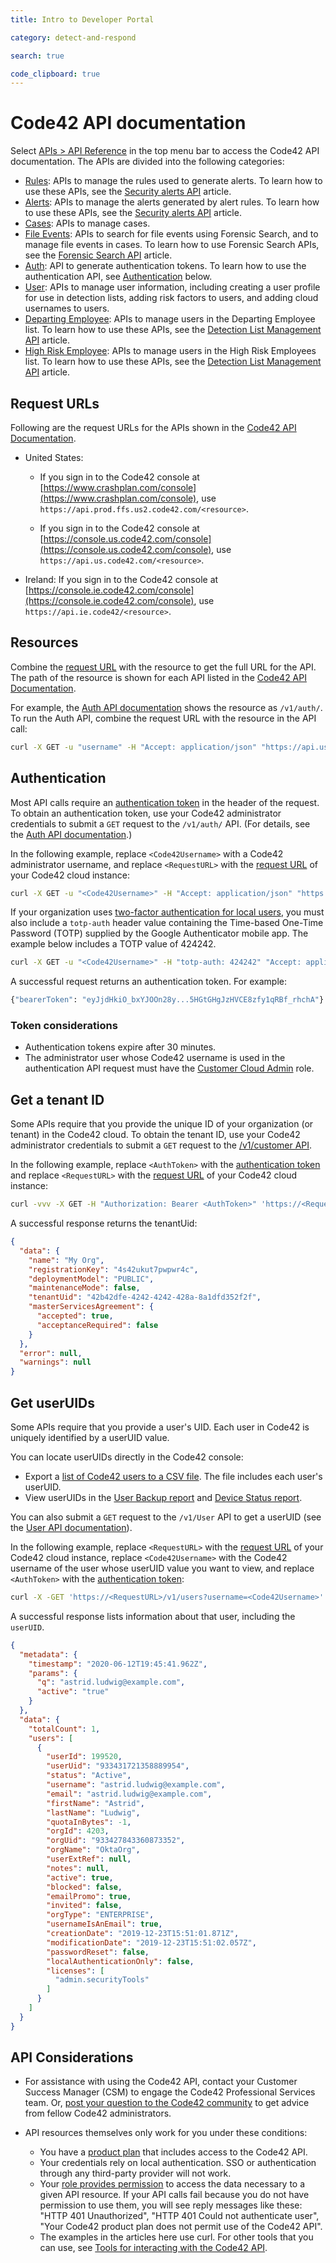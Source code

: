 ```yaml
---
title: Intro to Developer Portal

category: detect-and-respond

search: true

code_clipboard: true
---
```


# Code42 API documentation

Select [APIs > API Reference](/api/) in the top menu bar to access the Code42 API documentation. The APIs are divided into the following categories:

* [Rules](/api/#tag/Rules): APIs to manage the rules used to generate alerts. To learn how to use these APIs, see the [Security alerts API](/security-alerts-api/#security-alerts-api) article.
* [Alerts](/api/#tag/Alerts): APIs to manage the alerts generated by alert rules. To learn how to use these APIs, see the [Security alerts API](/security-alerts-api/#security-alerts-api) article.
* [Cases](/api/#tag/Cases): APIs to manage cases.
* [File Events](/api/#tag/File-Events): APIs to search for file events using Forensic Search, and to manage file events in cases. To learn how to use Forensic Search APIs, see the [Forensic Search API](/forensic-search-api/#forensic-search-api) article.
* [Auth](/api/#tag/Auth): API to generate authentication tokens. To learn how to use the authentication API, see [Authentication](#authentication) below.
* [User](/api/#tag/User): APIs to manage user information, including creating a user profile for use in detection lists, adding risk factors to users, and adding cloud usernames to users.
* [Departing Employee](/api/#tag/Departing-Employee): APIs to manage users in the Departing Employee list. To learn how to use these APIs, see the [Detection List Management API](/detection-list-management-api/#detection-list-management-api) article.
* [High Risk Employee](/api/#tag/High-Risk-Employee): APIs to manage users in the High Risk Employees list. To learn how to use these APIs, see the [Detection List Management API](/detection-list-management-api/#detection-list-management-api) article.

## Request URLs

Following are the request URLs for the APIs shown in the [Code42 API Documentation](/api/).

* United States:

  * If you sign in to the Code42 console at [https://www.crashplan.com/console](https://www.crashplan.com/console), use `https://api.prod.ffs.us2.code42.com/<resource>`.

  * If you sign in to the Code42 console at [https://console.us.code42.com/console](https://console.us.code42.com/console), use `https://api.us.code42.com/<resource>`.

* Ireland: If you sign in to the Code42 console at [https://console.ie.code42.com/console](https://console.ie.code42.com/console), use `https://api.ie.code42/<resource>`.

## Resources

Combine the [request URL](#request-urls) with the resource to get the full URL for the API. The path of the resource is shown for each API listed in the [Code42 API Documentation](/api/).

For example, the [Auth API documentation](/api/#tag/Auth) shows the resource as `/v1/auth/`. To run the Auth API, combine the request URL with the resource in the API call:

```bash
curl -X GET -u "username" -H "Accept: application/json" "https://api.us.code42.com/v1/auth/basic?useBody=true"
```

## Authentication

Most API calls require an [authentication token](https://support.code42.com/Administrator/Cloud/Monitoring_and_managing/Code42_API_resources/Code42_API_authentication_methods#Use_token_authentication) in the header of the request. To obtain an authentication token, use your Code42 administrator credentials to submit a `GET` request to the `/v1/auth/` API. (For details, see the [Auth API documentation](/api/#tag/Auth).)

In the following example, replace `<Code42Username>` with a Code42 administrator username, and replace `<RequestURL>` with the [request URL](#request-urls) of your Code42 cloud instance:

```bash
curl -X GET -u "<Code42Username>" -H "Accept: application/json" "https://<RequestURL>/v1/auth/basic?useBody=true"
```

If your organization uses [two-factor authentication for local users](https://support.code42.com/Administrator/Cloud/Configuring/Two-factor_authentication_for_local_users), you must also include a `totp-auth` header value containing the Time-based One-Time Password (TOTP) supplied by the Google Authenticator mobile app. The example below includes a TOTP value of 424242.

```bash
curl -X GET -u "<Code42Username>" -H "totp-auth: 424242" "Accept: application/json" "https://<RequestURL>/v1/auth/basic?useBody=true"
```

A successful request returns an authentication token. For example:

```bash
{"bearerToken": "eyJjdHkiO_bxYJOOn28y...5HGtGHgJzHVCE8zfy1qRBf_rhchA"}
```

### Token considerations

* Authentication tokens expire after 30 minutes.
* The administrator user whose Code42 username is used in the authentication API request must have the [Customer Cloud Admin](https://support.code42.com/Administrator/Cloud/Monitoring_and_managing/Roles_reference#Customer_Cloud_Admin) role.

## Get a tenant ID

Some APIs require that you provide the unique ID of your organization (or tenant) in the Code42 cloud. To obtain the tenant ID, use your Code42 administrator credentials to submit a `GET` request to the [/v1/customer API](/api/#tag/Customer).

In the following example, replace `<AuthToken>` with the [authentication token](#authentication) and replace `<RequestURL>` with the [request URL](#request-urls) of your Code42 cloud instance:

```bash
curl -vvv -X GET -H "Authorization: Bearer <AuthToken>" 'https://<RequestURL>/v1/customer'
```

A successful response returns the tenantUid:

```json
{
  "data": {
    "name": "My Org",
    "registrationKey": "4s42ukut7pwpwr4c",
    "deploymentModel": "PUBLIC",
    "maintenanceMode": false,
    "tenantUid": "42b42dfe-4242-4242-428a-8a1dfd352f2f",
    "masterServicesAgreement": {
      "accepted": true,
      "acceptanceRequired": false
    }
  },
  "error": null,
  "warnings": null
}
```

## Get userUIDs

Some APIs require that you provide a user's UID. Each user in Code42 is uniquely identified by a userUID value.

You can locate userUIDs directly in the Code42 console:

* Export a [list of Code42 users to a CSV file](https://support.code42.com/Administrator/Cloud/Code42_console_reference/Users_reference#CSV_export). The file includes each user's userUID.
* View userUIDs in the [User Backup report](https://support.code42.com/Administrator/Cloud/Code42_console_reference/User_Backup_report_reference#User_Backup_report) and [Device Status report](https://support.code42.com/Administrator/Cloud/Code42_console_reference/Device_Status_report_reference#Device_Status_report).

You can also submit a `GET` request to the `/v1/User` API to get a userUID (see the [User API documentation](/api/#tag/User)).

In the following example, replace `<RequestURL>` with the [request URL](#request-urls) of your Code42 cloud instance, replace `<Code42Username>` with the Code42 username of the user whose userUID value you want to view, and replace `<AuthToken>` with the [authentication token](#authentication):

```bash
curl -X -GET 'https://<RequestURL>/v1/users?username=<Code42Username>' -H 'Authorization: Bearer <AuthToken>'
```

A successful response lists information about that user, including the `userUID`.

```json
{
  "metadata": {
    "timestamp": "2020-06-12T19:45:41.962Z",
    "params": {
      "q": "astrid.ludwig@example.com",
      "active": "true"
    }
  },
  "data": {
    "totalCount": 1,
    "users": [
      {
        "userId": 199520,
        "userUid": "933431721358889954",
        "status": "Active",
        "username": "astrid.ludwig@example.com",
        "email": "astrid.ludwig@example.com",
        "firstName": "Astrid",
        "lastName": "Ludwig",
        "quotaInBytes": -1,
        "orgId": 4203,
        "orgUid": "933427843360873352",
        "orgName": "OktaOrg",
        "userExtRef": null,
        "notes": null,
        "active": true,
        "blocked": false,
        "emailPromo": true,
        "invited": false,
        "orgType": "ENTERPRISE",
        "usernameIsAnEmail": true,
        "creationDate": "2019-12-23T15:51:01.871Z",
        "modificationDate": "2019-12-23T15:51:02.057Z",
        "passwordReset": false,
        "localAuthenticationOnly": false,
        "licenses": [
          "admin.securityTools"
        ]
      }
    ]
  }
}
```

## API Considerations

* For assistance with using the Code42 API, contact your Customer Success Manager (CSM) to engage the Code42 Professional Services team. Or, [post your question to the Code42 community](https://success.code42.com/home) to get advice from fellow Code42 administrators.

* API resources themselves only work for you under these conditions:
  * You have a [product plan](https://support.code42.com/Terms_and_conditions/Code42_customer_support_resources/Code42_product_plans) that includes access to the Code42 API.
  * Your credentials rely on local authentication. SSO or authentication through any third-party provider will not work.
  * Your [role provides permission](https://support.code42.com/Administrator/Cloud/Monitoring_and_managing/Manage_user_roles) to access the data necessary to a given API resource. If your API calls fail because you do not have permission to use them, you will see reply messages like these: "HTTP 401 Unauthorized", "HTTP 401 Could not authenticate user", "Your Code42 product plan does not permit use of the Code42 API".
  * The examples in the articles here use curl. For other tools that you can use, see [Tools for interacting with the Code42 API](https://support.code42.com/Administrator/Cloud/Monitoring_and_managing/Code42_API_resources/Tools_for_interacting_with_the_Code42_API).
